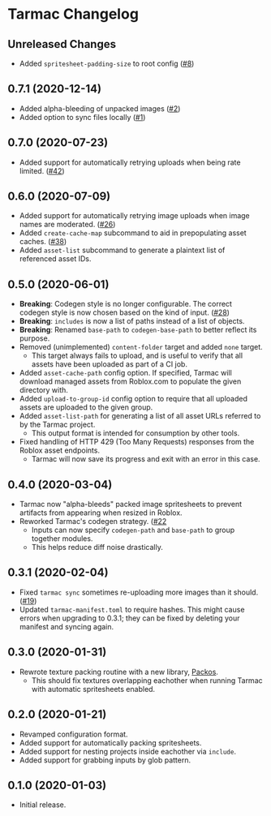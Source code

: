 # Tarmac Changelog

## Unreleased Changes
* Added `spritesheet-padding-size` to root config ([#8](https://github.com/rojo-rbx/tarmac/pull/8))

## 0.7.1 (2020-12-14)
* Added alpha-bleeding of unpacked images ([#2](https://github.com/jeparlefrancais/tarmac/pull/2))
* Added option to sync files locally ([#1](https://github.com/jeparlefrancais/tarmac/pull/1))

## 0.7.0 (2020-07-23)
* Added support for automatically retrying uploads when being rate limited. ([#42](https://github.com/Roblox/tarmac/issues/43))

## 0.6.0 (2020-07-09)
* Added support for automatically retrying image uploads when image names are moderated. ([#26](https://github.com/Roblox/tarmac/issues/26))
* Added `create-cache-map` subcommand to aid in prepopulating asset caches. ([#38](https://github.com/Roblox/tarmac/pull/38))
* Added `asset-list` subcommand to generate a plaintext list of referenced asset IDs.

## 0.5.0 (2020-06-01)
* **Breaking**: Codegen style is no longer configurable. The correct codegen style is now chosen based on the kind of input. ([#28](https://github.com/Roblox/tarmac/pull/28))
* **Breaking**: `includes` is now a list of paths instead of a list of objects.
* **Breaking**: Renamed `base-path` to `codegen-base-path` to better reflect its purpose.
* Removed (unimplemented) `content-folder` target and added `none` target.
	* This target always fails to upload, and is useful to verify that all assets have been uploaded as part of a CI job.
* Added `asset-cache-path` config option. If specified, Tarmac will download managed assets from Roblox.com to populate the given directory with.
* Added `upload-to-group-id` config option to require that all uploaded assets are uploaded to the given group.
* Added `asset-list-path` for generating a list of all asset URLs referred to by the Tarmac project.
	* This output format is intended for consumption by other tools.
* Fixed handling of HTTP 429 (Too Many Requests) responses from the Roblox asset endpoints.
	* Tarmac will now save its progress and exit with an error in this case.

## 0.4.0 (2020-03-04)
* Tarmac now "alpha-bleeds" packed image spritesheets to prevent artifacts from appearing when resized in Roblox.
* Reworked Tarmac's codegen strategy. ([#22](https://github.com/Roblox/tarmac/pull/22)
	* Inputs can now specify `codegen-path` and `base-path` to group together modules.
	* This helps reduce diff noise drastically.

## 0.3.1 (2020-02-04)
* Fixed `tarmac sync` sometimes re-uploading more images than it should. ([#19](https://github.com/Roblox/tarmac/pull/19))
* Updated `tarmac-manifest.toml` to require hashes. This might cause errors when upgrading to 0.3.1; they can be fixed by deleting your manifest and syncing again.

## 0.3.0 (2020-01-31)
* Rewrote texture packing routine with a new library, [Packos](https://crates.io/crates/packos).
	* This should fix textures overlapping eachother when running Tarmac with automatic spritesheets enabled.

## 0.2.0 (2020-01-21)
* Revamped configuration format.
* Added support for automatically packing spritesheets.
* Added support for nesting projects inside eachother via `include`.
* Added support for grabbing inputs by glob pattern.

## 0.1.0 (2020-01-03)
* Initial release.
